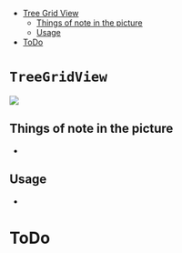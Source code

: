 ﻿<!-- Start Document Outline -->

* [Tree Grid View](#TreeGridView)
	* [Things of note in the picture](#things-of-note-in-the-picture)
	* [Usage](#usage)
* [ToDo](#todo)

<!-- End Document Outline -->

# `TreeGridView`
![](Buttons.png)

## Things of note in the picture
- 

## Usage
- 

# ToDo